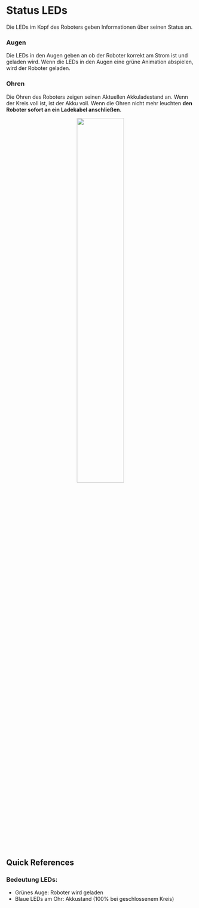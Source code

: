 # Status LEDs

Die LEDs im Kopf des Roboters geben Informationen über seinen Status an.

### Augen
Die LEDs in den Augen geben an ob der Roboter korrekt am Strom ist und geladen wird.
Wenn die LEDs in den Augen eine grüne Animation abspielen, wird der Roboter geladen.
    
### Ohren
Die Ohren des Roboters zeigen seinen Aktuellen Akkuladestand an. Wenn der Kreis voll ist, ist der Akku voll.
Wenn die Ohren nicht mehr leuchten **den Roboter sofort an ein Ladekabel anschließen**.

<center>
<img src="/static/button.jpg" width="50%">
</center>


## Quick References

### Bedeutung LEDs:
* Grünes Auge: Roboter wird geladen
* Blaue LEDs am Ohr: Akkustand (100% bei geschlossenem Kreis)
